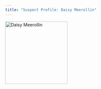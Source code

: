 ```yaml
---
title: "Suspect Profile: Daisy Meerollin"
---
```


<img src="https://hexsocean.github.io/CrimeSceneSite/mugshots/daisy.jpg" alt="Daisy Meerollin" width="200" height="200"/>
